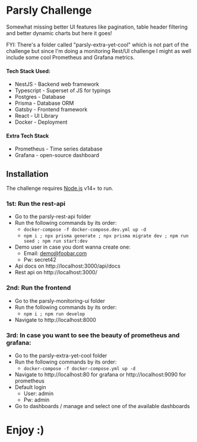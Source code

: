 # Parsly Challenge

Somewhat missing better UI features like pagination, table header filtering and better dynamic charts but here it goes!

FYI: There's a folder called "parsly-extra-yet-cool" which is not part of the challenge but since I'm doing a monitoring Rest/UI challenge I might as well include some cool Prometheus and Grafana metrics.

#### Tech Stack Used:

- NestJS - Backend web framework
- Typescript - Superset of JS for typings
- Postgres - Database
- Prisma - Database ORM
- Gatsby - Frontend framework
- React - UI Library
- Docker - Deployment

#### Extra Tech Stack

- Prometheus - Time series database
- Grafana - open-source dashboard

## Installation

The challenge requires [Node.js](https://nodejs.org/) v14+ to run.

### 1st: Run the rest-api

- Go to the parsly-rest-api folder
- Run the following commands by its order:
  - `docker-compose -f docker-compose.dev.yml up -d`
  - `npm i ; npx prisma generate ; npx prisma migrate dev ; npm run seed ; npm run start:dev`
- Demo user in case you dont wanna create one:
  - Email: demo@foobar.com
  - Pw: secret42
- Api docs on http://localhost:3000/api/docs
- Rest api on http://localhost:3000/

### 2nd: Run the frontend

- Go to the parsly-monitoring-ui folder
- Run the following commands by its order:
  - `npm i ; npm run develop`
- Navigate to http://localhost:8000

### 3rd: In case you want to see the beauty of prometheus and grafana:

- Go to the parsly-extra-yet-cool folder
- Run the following commands by its order:
  - `docker-compose -f docker-compose.yml up -d`
- Navigate to http://localhost:80 for grafana or http://localhost:9090 for prometheus
- Default login
  - User: admin
  - Pw: admin
- Go to dashboards / manage and select one of the available dashboards

# Enjoy :)
